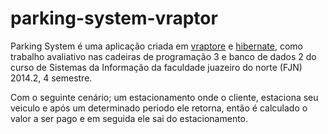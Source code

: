 parking-system-vraptor
======================

Parking System é uma aplicação criada em [vraptore](http://www.vraptor.org/) e [hibernate](http://hibernate.org/), como trabalho avaliativo nas cadeiras de programação 3 e banco de dados 2 do curso de Sistemas da Informação da faculdade juazeiro do norte (FJN) 2014.2, 4 semestre. 

Com o seguinte cenário; um estacionamento onde o cliente, estaciona seu veiculo e após um determinado periodo ele retorna, então é calculado o valor a ser pago e em seguida ele sai do estacionamento.


